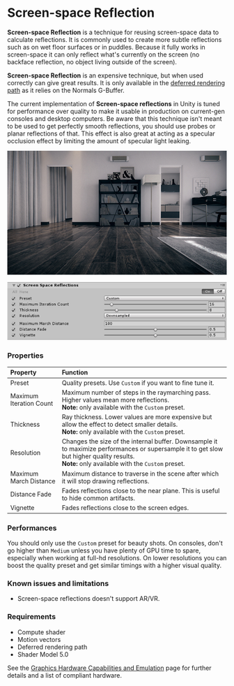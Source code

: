 # Screen-space Reflection 

**Screen-space Reflection** is a technique for reusing screen-space data to calculate reflections. It is commonly used to create more subtle reflections such as on wet floor surfaces or in puddles. Because it fully works in screen-space it can only reflect what's currently on the screen (no backface reflection, no object living outside of the screen).

**Screen-space Reflection** is an expensive technique, but when used correctly can give great results. It is only available in the [deferred rendering path](https://docs.unity3d.com/Manual/RenderTech-DeferredShading.html) as it relies on the Normals G-Buffer.

The current implementation of **Screen-space reflections** in Unity is tuned for performance over quality to make it usable in production on current-gen consoles and desktop computers. Be aware that this technique isn't meant to be used to get perfectly smooth reflections, you should use probes or planar reflections of that. This effect is also great at acting as a specular occlusion effect by limiting the amount of specular light leaking.


![](images/screenshot-ssr.png)



![](images/ssr.png)


### Properties

| Property                | Function                                                     |
| :----------------------- | :------------------------------------------------------------ |
| Preset                  | Quality presets. Use `Custom` if you want to fine tune it.   |
| Maximum Iteration Count | Maximum number of steps in the raymarching pass. Higher values mean more reflections.<br />**Note:** only available with the `Custom` preset. |
| Thickness               | Ray thickness. Lower values are more expensive but allow the effect to detect smaller details.<br />**Note:** only available with the `Custom` preset. |
| Resolution              | Changes the size of the internal buffer. Downsample it to maximize performances or supersample it to get slow but higher quality results.<br />**Note:** only available with the `Custom` preset. |
| Maximum March Distance  | Maximum distance to traverse in the scene after which it will stop drawing reflections. |
| Distance Fade           | Fades reflections close to the near plane. This is useful to hide common artifacts. |
| Vignette                | Fades reflections close to the screen edges.                 |

### Performances

You should only use the `Custom` preset for beauty shots. On consoles, don't go higher than `Medium` unless you have plenty of GPU time to spare, especially when working at full-hd resolutions. On lower resolutions you can boost the quality preset and get similar timings with a higher visual quality.

### Known issues and limitations

- Screen-space reflections doesn't support AR/VR.

### Requirements

- Compute shader
- Motion vectors
- Deferred rendering path
- Shader Model 5.0

See the [Graphics Hardware Capabilities and Emulation](https://docs.unity3d.com/Manual/GraphicsEmulation.html) page for further details and a list of compliant hardware.